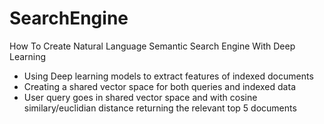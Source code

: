 # SearchEngine

How To Create Natural Language Semantic Search Engine With Deep Learning
* Using Deep learning models to extract features of indexed documents
* Creating a shared vector space for both queries and indexed data
* User query goes in shared vector space and with cosine similary/euclidian distance returning the relevant top 5 documents 
